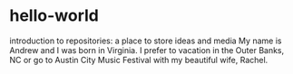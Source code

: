# hello-world
introduction to repositories: a place to store ideas and media
My name is Andrew and I was born in Virginia. I prefer to vacation in the Outer Banks, NC or go to Austin City Music Festival with my beautiful wife, Rachel.
